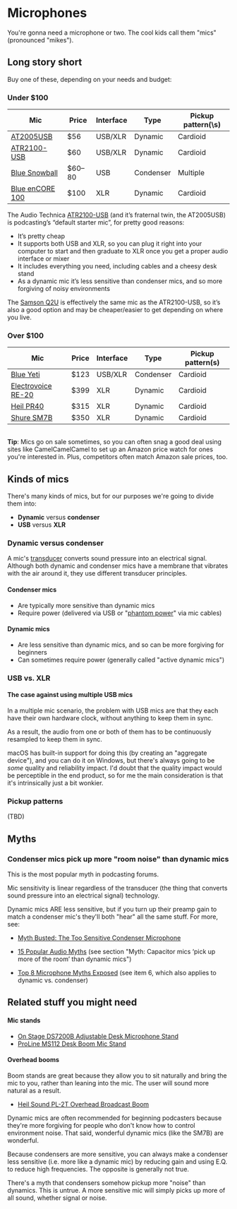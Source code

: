 # Microphones

You're gonna need a microphone or two. The cool kids call them "mics" \(pronounced "mikes"\).

## Long story short

Buy one of these, depending on your needs and budget:

### Under $100

| Mic | Price | Interface | Type | Pickup pattern\(\s) |
| --- | --- | --- | --- | --- |
| [AT2005USB](https://www.amazon.com/dp/B007JX8O0Y) | $56 | USB/XLR | Dynamic | Cardioid |
| [ATR2100-USB](http://www.amazon.com/dp/B004QJOZS4) | $60 | USB/XLR | Dynamic | Cardioid |
| [Blue Snowball](http://www.amazon.com/dp/B000EOPQ7E) | $60–80 | USB | Condenser | Multiple |
| [Blue enCORE 100](http://www.amazon.com/dp/B002SQJL9U) | $100 | XLR | Dynamic | Cardioid |

The Audio Technica [ATR2100-USB](http://www.amazon.com/dp/B004QJOZS4) (and it’s fraternal twin, the AT2005USB) is podcasting’s “default starter mic”, for pretty good reasons:

* It’s pretty cheap
* It supports both USB and XLR, so you can plug it right into your computer to start and then graduate to XLR once you get a proper audio interface or mixer
* It includes everything you need, including cables and a cheesy desk stand
* As a dynamic mic it’s less sensitive than condenser mics, and so more forgiving of noisy environments

The [Samson Q2U](http://www.amazon.com/dp/B001R747SG) is effectively the same mic as the ATR2100-USB, so it’s also a good option and may be cheaper\/easier to get depending on where you live.

### Over $100

| Mic | Price | Interface | Type | Pickup pattern\(s\) |
| --- | --- | --- | --- | --- |
| [Blue Yeti](https://www.amazon.com/dp/B002VA464S) | $123 | USB/XLR | Condenser | Cardioid |
| [Electrovoice RE-20](https://www.amazon.com/dp/B000Z7LLQ0/) | $399 | XLR | Dynamic | Cardioid |
| [Heil PR40](http://www.amazon.com/dp/B00PQYBRNY) | $315 | XLR | Dynamic | Cardioid |
| [Shure SM7B](http://www.amazon.com/dp/B0002E4Z8M/) | $350 | XLR | Dynamic | Cardioid |

<p style="margin:-8px">&nbsp;<p>

**Tip**: Mics go on sale sometimes, so you can often snag a good deal using sites like CamelCamelCamel to set up an Amazon price watch for ones you're interested in. Plus, competitors often match Amazon sale prices, too.

## Kinds of mics

There's many kinds of mics, but for our purposes we're going to divide them into:

* **Dynamic** versus **condenser**
* **USB** versus **XLR**

### Dynamic versus condenser

A mic's [transducer](https://en.wikipedia.org/wiki/Transducer) converts sound pressure into an electrical signal.  Although both dynamic and condenser mics have a membrane that vibrates with the air around it, they use different transducer principles.

#### Condenser mics

* Are typically more sensitive than dynamic mics
* Require power \(delivered via USB or "[phantom power](https://en.wikipedia.org/wiki/Phantom_power)" via mic cables\)

#### Dynamic mics

* Are less sensitive than dynamic mics, and so can be more forgiving for beginners
* Can sometimes require power \(generally called "active dynamic mics"\)

### USB vs. XLR

#### The case against using multiple USB mics

In a multiple mic scenario, the problem with USB mics are that they each have their own hardware clock, without anything to keep them in sync.

As a result, the audio from one or both of them has to be continuously resampled to keep them in sync.

macOS has built-in support for doing this (by creating an "aggregate device"), and you can do it on Windows, but there's always going to be *some* quality and reliability impact. I'd doubt that the quality impact would be perceptible in the end product, so for me the main consideration is that it's intrinsically just a bit wonkier.

### Pickup patterns

\(TBD\)

## Myths

### Condenser mics pick up more "room noise" than dynamic mics

This is the most popular myth in podcasting forums.

Mic sensitivity is linear regardless of the transducer \(the thing that converts sound pressure into an electrical signal\) technology.

Dynamic mics ARE less sensitive, but if you turn up their preamp gain to match a condenser mic's they'll both "hear" all the same stuff. For more, see:

* [Myth Busted: The Too Sensitive Condenser Microphone](http://www.homebrewedmusic.com/2009/12/30/myth-busted-the-too-sensitive-condenser-microphone/)

* [15 Popular Audio Myths](http://www.soundonsound.com/sos/mar14/articles/myths.htm) \(see section "Myth: Capacitor mics ‘pick up more of the room’ than dynamic mics"\)

* [Top 8 Microphone Myths Exposed](http://blog.shure.com/top-8-microphone-myths-exposed/) \(see item 6, which also applies to dynamic vs. condenser\)


## Related stuff you might need

#### Mic stands

* [On Stage DS7200B Adjustable Desk Microphone Stand](http://www.amazon.com/dp/B0002M3OVI/)
* [ProLine MS112 Desk Boom Mic Stand](http://www.amazon.com/dp/B000J0N5TY/)

#### Overhead booms

Boom stands are great because they allow you to sit naturally and bring the mic to you, rather than leaning into the mic.  The user will sound more natural as a result.

* [Heil Sound PL-2T Overhead Broadcast Boom](http://www.amazon.com/dp/B000SZVZ74)

Dynamic mics are often recommended for beginning podcasters because they're more forgiving for people who don't know how to control environment noise. That said, wonderful dynamic mics \(like the SM7B\) are wonderful.

Because condensers are more sensitive, you can always make a condenser less sensitive \(i.e. more like a dynamic mic\) by reducing gain and using E.Q. to reduce high frequencies. The opposite is generally not true.

There's a myth that condensers somehow pickup more "noise" than dynamics. This is untrue. A more sensitive mic will simply picks up more of all sound, whether signal or noise.

